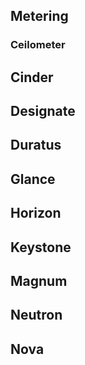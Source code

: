 ## Metering
### Ceilometer
## Cinder
## Designate
## Duratus
## Glance
## Horizon
## Keystone
## Magnum
## Neutron
## Nova
